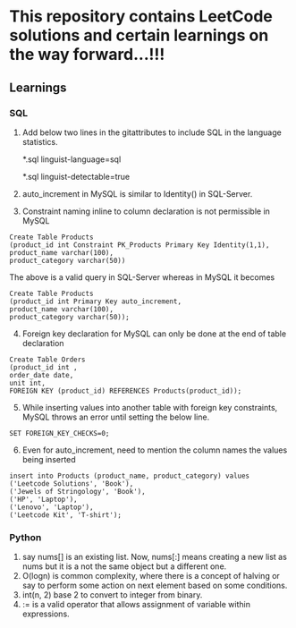 
# This repository contains LeetCode solutions and certain learnings on the way forward...!!!


## Learnings

### SQL

1. Add below two lines in the gitattributes to include SQL in the language statistics.

	*.sql linguist-language=sql
	
	*.sql linguist-detectable=true

2. auto_increment in MySQL is similar to Identity() in SQL-Server.
3. Constraint naming inline to column declaration is not permissible in MySQL

```
Create Table Products
(product_id int Constraint PK_Products Primary Key Identity(1,1),
product_name varchar(100),
product_category varchar(50))
```
The above is a valid query in SQL-Server whereas in MySQL it becomes

```
Create Table Products
(product_id int Primary Key auto_increment,
product_name varchar(100),
product_category varchar(50));
```

4. Foreign key declaration for MySQL can only be done at the end of table declaration

```
Create Table Orders
(product_id int ,
order_date date,
unit int,
FOREIGN KEY (product_id) REFERENCES Products(product_id));
```

5. While inserting values into another table with foreign key constraints, MySQL throws an error until setting the below line.

```
SET FOREIGN_KEY_CHECKS=0;
```

6. Even for auto_increment, need to mention the column names the values being inserted

```
insert into Products (product_name, product_category) values
('Leetcode Solutions', 'Book'),
('Jewels of Stringology', 'Book'),
('HP', 'Laptop'),
('Lenovo', 'Laptop'),
('Leetcode Kit', 'T-shirt');
```

### Python

1. say nums[] is an existing list. Now, nums[:] means creating a new list as nums but it is a not the same object but a different one.
2. O(logn) is common complexity, where there is a concept of halving or say to perform some action on next element based on some conditions.
3. int(n, 2) base 2 to convert to integer from binary.
4. := is a valid operator that allows assignment of variable within expressions.